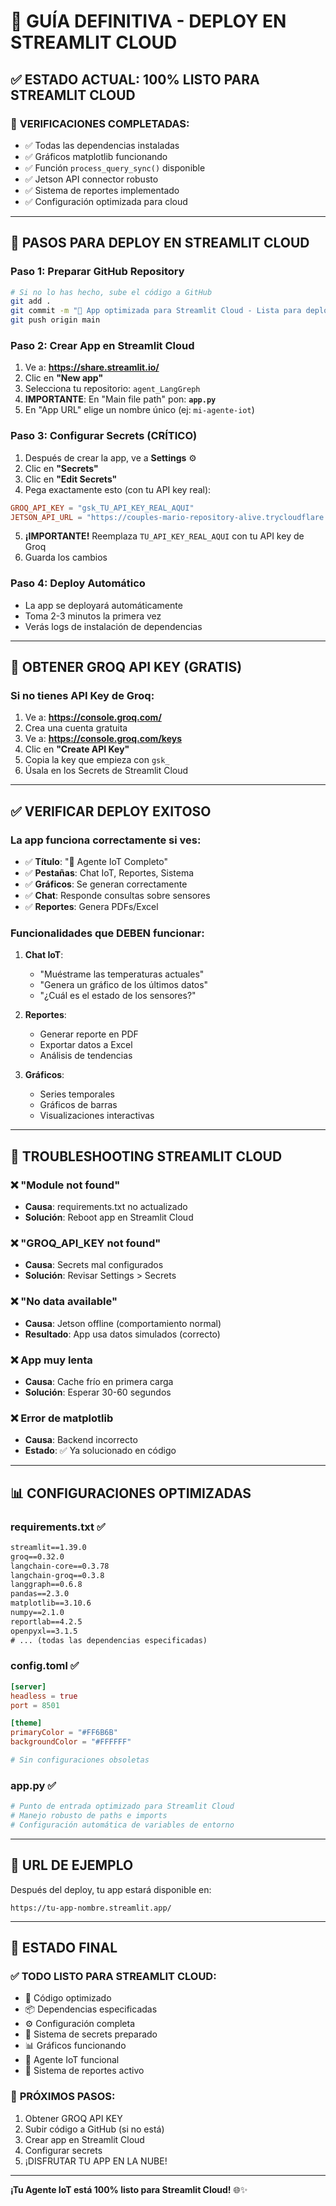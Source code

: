 # 🚀 GUÍA DEFINITIVA - DEPLOY EN STREAMLIT CLOUD

## ✅ ESTADO ACTUAL: 100% LISTO PARA STREAMLIT CLOUD

### 🎯 **VERIFICACIONES COMPLETADAS:**
- ✅ Todas las dependencias instaladas
- ✅ Gráficos matplotlib funcionando 
- ✅ Función `process_query_sync()` disponible
- ✅ Jetson API connector robusto
- ✅ Sistema de reportes implementado
- ✅ Configuración optimizada para cloud

---

## 🚀 **PASOS PARA DEPLOY EN STREAMLIT CLOUD**

### **Paso 1: Preparar GitHub Repository**
```bash
# Si no lo has hecho, sube el código a GitHub
git add .
git commit -m "🚀 App optimizada para Streamlit Cloud - Lista para deploy"
git push origin main
```

### **Paso 2: Crear App en Streamlit Cloud**
1. Ve a: **https://share.streamlit.io/**
2. Clic en **"New app"**
3. Selecciona tu repositorio: `agent_LangGreph`
4. **IMPORTANTE**: En "Main file path" pon: **`app.py`**
5. En "App URL" elige un nombre único (ej: `mi-agente-iot`)

### **Paso 3: Configurar Secrets (CRÍTICO)**
1. Después de crear la app, ve a **Settings** ⚙️
2. Clic en **"Secrets"**
3. Clic en **"Edit Secrets"**
4. Pega exactamente esto (con tu API key real):

```toml
GROQ_API_KEY = "gsk_TU_API_KEY_REAL_AQUI"
JETSON_API_URL = "https://couples-mario-repository-alive.trycloudflare.com"
```

5. **¡IMPORTANTE!** Reemplaza `TU_API_KEY_REAL_AQUI` con tu API key de Groq
6. Guarda los cambios

### **Paso 4: Deploy Automático**
- La app se deployará automáticamente
- Toma 2-3 minutos la primera vez
- Verás logs de instalación de dependencias

---

## 🔑 **OBTENER GROQ API KEY (GRATIS)**

### Si no tienes API Key de Groq:
1. Ve a: **https://console.groq.com/**
2. Crea una cuenta gratuita
3. Ve a: **https://console.groq.com/keys**
4. Clic en **"Create API Key"**
5. Copia la key que empieza con `gsk_`
6. Úsala en los Secrets de Streamlit Cloud

---

## ✅ **VERIFICAR DEPLOY EXITOSO**

### La app funciona correctamente si ves:
- ✅ **Título**: "🤖 Agente IoT Completo"
- ✅ **Pestañas**: Chat IoT, Reportes, Sistema
- ✅ **Gráficos**: Se generan correctamente
- ✅ **Chat**: Responde consultas sobre sensores
- ✅ **Reportes**: Genera PDFs/Excel

### Funcionalidades que DEBEN funcionar:
1. **Chat IoT**: 
   - "Muéstrame las temperaturas actuales"
   - "Genera un gráfico de los últimos datos"
   - "¿Cuál es el estado de los sensores?"

2. **Reportes**:
   - Generar reporte en PDF
   - Exportar datos a Excel
   - Análisis de tendencias

3. **Gráficos**:
   - Series temporales
   - Gráficos de barras
   - Visualizaciones interactivas

---

## 🚨 **TROUBLESHOOTING STREAMLIT CLOUD**

### ❌ **"Module not found"**
- **Causa**: requirements.txt no actualizado
- **Solución**: Reboot app en Streamlit Cloud

### ❌ **"GROQ_API_KEY not found"** 
- **Causa**: Secrets mal configurados
- **Solución**: Revisar Settings > Secrets

### ❌ **"No data available"**
- **Causa**: Jetson offline (comportamiento normal)
- **Resultado**: App usa datos simulados (correcto)

### ❌ **App muy lenta**
- **Causa**: Cache frío en primera carga
- **Solución**: Esperar 30-60 segundos

### ❌ **Error de matplotlib**
- **Causa**: Backend incorrecto
- **Estado**: ✅ Ya solucionado en código

---

## 📊 **CONFIGURACIONES OPTIMIZADAS**

### **requirements.txt** ✅ 
```txt
streamlit==1.39.0
groq==0.32.0
langchain-core==0.3.78
langchain-groq==0.3.8
langgraph==0.6.8
pandas==2.3.0
matplotlib==3.10.6
numpy==2.1.0
reportlab==4.2.5
openpyxl==3.1.5
# ... (todas las dependencias especificadas)
```

### **config.toml** ✅
```toml
[server]
headless = true
port = 8501

[theme]
primaryColor = "#FF6B6B"
backgroundColor = "#FFFFFF"

# Sin configuraciones obsoletas
```

### **app.py** ✅ 
```python
# Punto de entrada optimizado para Streamlit Cloud
# Manejo robusto de paths e imports
# Configuración automática de variables de entorno
```

---

## 🎯 **URL DE EJEMPLO**

Después del deploy, tu app estará disponible en:
```
https://tu-app-nombre.streamlit.app/
```

---

## 🎉 **ESTADO FINAL**

### ✅ **TODO LISTO PARA STREAMLIT CLOUD:**
- 🔧 Código optimizado
- 📦 Dependencias especificadas
- ⚙️ Configuración completa
- 🔐 Sistema de secrets preparado
- 📊 Gráficos funcionando
- 🤖 Agente IoT funcional
- 📑 Sistema de reportes activo

### 🚀 **PRÓXIMOS PASOS:**
1. Obtener GROQ API KEY
2. Subir código a GitHub (si no está)
3. Crear app en Streamlit Cloud
4. Configurar secrets
5. ¡DISFRUTAR TU APP EN LA NUBE!

---

**¡Tu Agente IoT está 100% listo para Streamlit Cloud!** 🌐✨